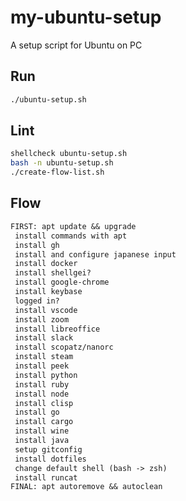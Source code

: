 # my-ubuntu-setup

A setup script for Ubuntu on PC

## Run

```bash
./ubuntu-setup.sh
```

## Lint

```bash
shellcheck ubuntu-setup.sh
bash -n ubuntu-setup.sh
./create-flow-list.sh
```

## Flow

```txt
FIRST: apt update && upgrade
 install commands with apt
 install gh
 install and configure japanese input
 install docker
 install shellgei?
 install google-chrome
 install keybase
 logged in?
 install vscode
 install zoom
 install libreoffice
 install slack
 install scopatz/nanorc
 install steam
 install peek
 install python
 install ruby
 install node
 install clisp
 install go
 install cargo
 install wine
 install java
 setup gitconfig
 install dotfiles
 change default shell (bash -> zsh)
 install runcat
FINAL: apt autoremove && autoclean
```
